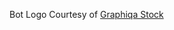 Bot Logo Courtesy of [Graphiqa Stock](https://www.iconfinder.com/icons/385844/android_broken_mascot_mechanical_metal_robot_robot_expression_robotic_space_technology_turn_off_icon#size=512)

